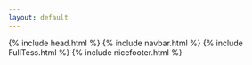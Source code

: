 ```yaml
---
layout: default
---
```

{% include head.html %}
{% include navbar.html %}
{% include FullTess.html %}
{% include nicefooter.html %}



